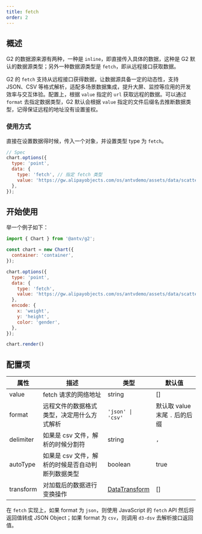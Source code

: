 ```yaml
---
title: fetch
order: 2
---
```


## 概述

G2 的数据源来源有两种，一种是 `inline`，即直接传入具体的数据，这种是 G2 默认的数据源类型；另外一种数据源类型是 `fetch`，即从远程接口获取数据。

G2 的 `fetch` 支持从远程接口获得数据，让数据源具备一定的动态性，支持 JSON、CSV 等格式解析，适配多场景数据集成，提升大屏、监控等应用的开发效率与交互体验。配置上，根据 `value` 指定的 `url` 获取远程的数据。可以通过 `format` 去指定数据类型，G2 默认会根据 `value` 指定的文件后缀名去推断数据类型，记得保证远程的地址没有设置鉴权。

### 使用方式

直接在设置数据得时候，传入一个对象，并设置类型 type 为 `fetch`。

```js
// Spec
chart.options({
  type: 'point',
  data: {
    type: 'fetch', // 指定 fetch 类型
    value: 'https://gw.alipayobjects.com/os/antvdemo/assets/data/scatter.json', // 远程地址
  },
});
```

## 开始使用

举一个例子如下：

```js | ob { autoMount: true }
import { Chart } from '@antv/g2';

const chart = new Chart({
  container: 'container',
});

chart.options({
  type: 'point',
  data: {
    type: 'fetch',
    value: 'https://gw.alipayobjects.com/os/antvdemo/assets/data/scatter.json',
  },
  encode: {
    x: 'weight',
    y: 'height',
    color: 'gender',
  },
});

chart.render()
```

## 配置项

| 属性      | 描述                                              | 类型                                                      | 默认值                         |
| --------- | ------------------------------------------------- | --------------------------------------------------------- | ------------------------------ |
| value     | fetch 请求的网络地址                              | string                                                    | []                             |
| format    | 远程文件的数据格式类型，决定用什么方式解析        | `'json' \| 'csv'`                                         | 默认取 value 末尾 `.` 后的后缀 |
| delimiter | 如果是 csv 文件，解析的时候分割符                 | string                                                    | `,`                            |
| autoType  | 如果是 csv 文件，解析的时候是否自动判断列数据类型 | boolean                                                   | true                           |
| transform | 对加载后的数据进行变换操作                        | [DataTransform](/manual/core/data/overview#datatransform) | []                             |

在 `fetch` 实现上，如果 format 为 `json`，则使用 JavaScript 的 `fetch` API 然后将返回值转成 JSON Object；如果 format 为 `csv`，则调用 `d3-dsv` 去解析接口返回值。

